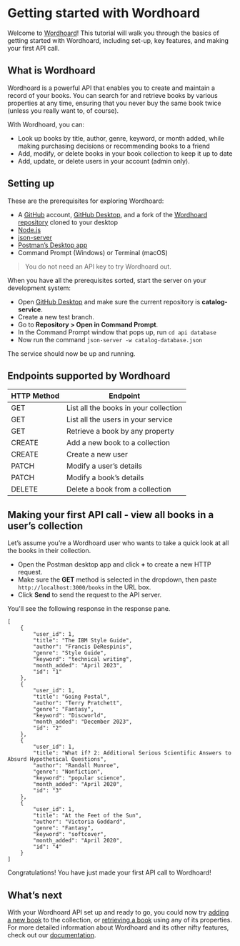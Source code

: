 
# Getting started with Wordhoard

Welcome to [Wordhoard](overview.md)! This tutorial will walk you through the basics of getting started with Wordhoard, including set-up, key features, and making your first API call.

## What is Wordhoard

Wordhoard is a powerful API that enables you to create and maintain a record of your books. You can search for and retrieve books by various properties at any time, ensuring that you never buy the same book twice (unless you really want to, of course).

With Wordhoard, you can:

* Look up books by title, author, genre, keyword, or month added, while making purchasing decisions or recommending books to a friend
* Add, modify, or delete books in your book collection to keep it up to date
* Add, update, or delete users in your account (admin only).

## Setting up

These are the prerequisites for exploring Wordhoard:

* A [GitHub](https://github.com/) account, [GitHub Desktop](https://desktop.github.com/), and a fork of the [Wordhoard repository](https://github.com/cherylkc/catalog-service.git) cloned to your desktop
* [Node.js](https://nodejs.org/en/download/package-manager)
* [json-server](https://www.npmjs.com/package/json-server)
* [Postman’s Desktop app](https://www.postman.com/downloads/)
* Command Prompt (Windows) or Terminal (macOS)

> You do not need an API key to try Wordhoard out.

When you have all the prerequisites sorted, start the server on your development system:

* Open [GitHub Desktop](https://desktop.github.com/) and make sure the current repository is **catalog-service**.
* Create a new test branch.
* Go to **Repository > Open in Command Prompt**.
* In the Command Prompt window that pops up, run `cd api database`
* Now run the command `json-server -w catalog-database.json`

The service should now be up and running.

## Endpoints supported by Wordhoard

| HTTP Method | Endpoint                           |
|-------------|------------------------------------|
| GET         | List all the books in your collection  |
| GET         | List all the users in your service |
| GET         | Retrieve a book by any property        |
| CREATE      | Add a new book to a collection     |
| CREATE      | Create a new user                  |
| PATCH       | Modify a user’s details            |
| PATCH       | Modify a book’s details            |
| DELETE      | Delete a book from a collection    |

## Making your first API call - view all books in a user’s collection

Let’s assume you’re a Wordhoard user who wants to take a quick look at all the books in their collection.

* Open the Postman desktop app and click **+** to create a new HTTP request.
* Make sure the **GET** method is selected in the dropdown, then paste `http://localhost:3000/books` in the URL box.
* Click **Send** to send the request to the API server.

You'll see the following response in the response pane.

```shell
[
    {
        "user_id": 1,
        "title": "The IBM Style Guide",
        "author": "Francis DeRespinis",
        "genre": "Style Guide",
        "keyword": "technical writing",
        "month_added": "April 2023",
        "id": "1"
    },
    {
        "user_id": 1,
        "title": "Going Postal",
        "author": "Terry Pratchett",
        "genre": "Fantasy",
        "keyword": "Discworld",
        "month_added": "December 2023",
        "id": "2"
    },
    {
        "user_id": 1,
        "title": "What if? 2: Additional Serious Scientific Answers to Absurd Hypothetical Questions",
        "author": "Randall Munroe",
        "genre": "Nonfiction",
        "keyword": "popular science",
        "month_added": "April 2020",
        "id": "3"
    },
    {
        "user_id": 1,
        "title": "At the Feet of the Sun",
        "author": "Victoria Goddard",
        "genre": "Fantasy",
        "keyword": "softcover",
        "month_added": "April 2020",
        "id": "4"
    }
]
```

Congratulations! You have just made your first API call to Wordhoard!

## What’s next

With your Wordhoard API set up and ready to go, you could now try [adding a new book](books/tutorials/adding-a-book.md) to the collection, or [retrieving a book](books/references/fetch-a-book-by-property.md) using any of its properties. For more detailed information about Wordhoard and its other nifty features, check out our [documentation](index.md).
